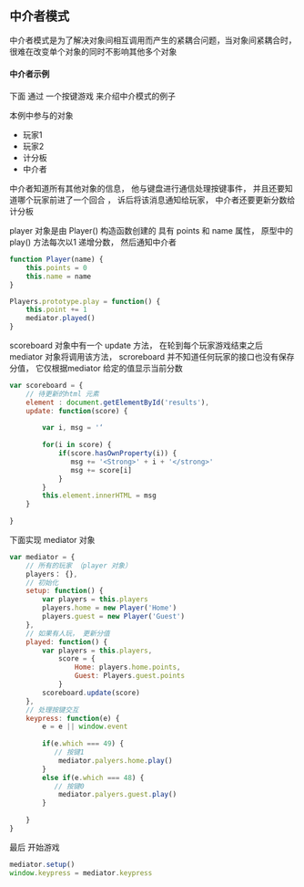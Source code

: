 ## 中介者模式

中介者模式是为了解决对象间相互调用而产生的紧耦合问题，当对象间紧耦合时， 很难在改变单个对象的同时不影响其他多个对象



#### 中介者示例

下面 通过 一个按键游戏 来介绍中介模式的例子

本例中参与的对象

* 玩家1
* 玩家2
* 计分板
* 中介者

中介者知道所有其他对象的信息， 他与键盘进行通信处理按键事件， 并且还要知道哪个玩家前进了一个回合 ， 诉后将该消息通知给玩家， 中介者还要更新分数给计分板



player 对象是由 Player() 构造函数创建的 具有 points 和 name 属性， 原型中的play() 方法每次以1 递增分数， 然后通知中介者

``` javascript
function Player(name) {
    this.points = 0
    this.name = name
}

Players.prototype.play = function() {
    this.point += 1
    mediator.played()
}
```



scoreboard 对象中有一个 update 方法， 在轮到每个玩家游戏结束之后 mediator 对象将调用该方法， scroreboard 并不知道任何玩家的接口也没有保存分值， 它仅根据mediator 给定的值显示当前分数

``` javascript
var scoreboard = {
    // 待更新的html 元素
    element : document.getElementById('results'),
    update: function(score) {
        
        var i, msg = '‘
        
        for(i in score) {
            if(score.hasOwnProperty(i)) {
               msg += '<Strong>' + i + '</strong>'
               msg += score[i]
            }
        }
        this.element.innerHTML = msg
    }
    
}
```



下面实现 mediator 对象 

``` javascript
var mediator = {
    // 所有的玩家 （player 对象）
    players： {},
    // 初始化
    setup: function() {
        var players = this.players
        players.home = new Player('Home')
        players.guest = new Player('Guest')
    },
    // 如果有人玩， 更新分值
    played: function() {
        var players = this.players,
            score = {
                Home: players.home.points,
                Guest: Players.guest.points
            }
        scoreboard.update(score)
    },
    // 处理按键交互
    keypress: function(e) {
        e = e || window.event
        
        if(e.which === 49) {
           // 按键1
            mediator.palyers.home.play()
        }
        else if(e.which === 48) {
           // 按键0
            mediator.palyers.guest.play()
        }
        
    }
}

```

最后  开始游戏

``` javascript
mediator.setup()
window.keypress = mediator.keypress
```

